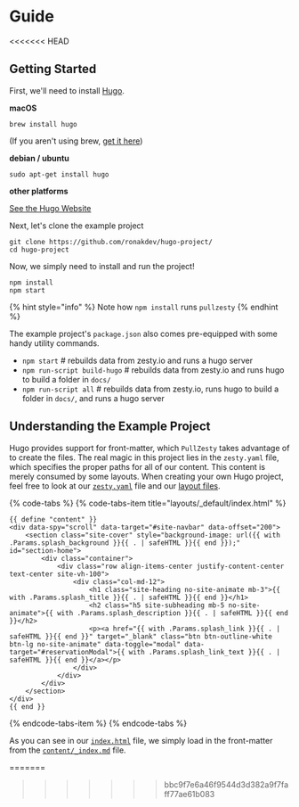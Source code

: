# Guide

&lt;&lt;&lt;&lt;&lt;&lt;&lt; HEAD

## Getting Started

First, we'll need to install [Hugo](https://gohugo.io).

**macOS**

```text
brew install hugo
```

\(If you aren't using brew, [get it here](https://brew.sh/)\)

**debian / ubuntu**

```text
sudo apt-get install hugo
```

**other platforms**

[See the Hugo Website](https://gohugo.io/getting-started/installing)

Next, let's clone the example project

```text
git clone https://github.com/ronakdev/hugo-project/
cd hugo-project
```

Now, we simply need to install and run the project!

```text
npm install
npm start
```

{% hint style="info" %}
Note how `npm install` runs `pullzesty`
{% endhint %}

The example project's `package.json` also comes pre-equipped with some handy utility commands.

* `npm start` \# rebuilds data from zesty.io and runs a hugo server
* `npm run-script build-hugo` \# rebuilds data from zesty.io and runs hugo to build a folder in `docs/`
* `npm run-script all` \# rebuilds data from zesty.io, runs hugo to build a folder in `docs/`, and runs a hugo server

## Understanding the Example Project

Hugo provides support for front-matter, which `PullZesty` takes advantage of to create the files. The real magic in this project lies in the `zesty.yaml` file, which specifies the proper paths for all of our content. This content is merely consumed by some layouts. When creating your own Hugo project, feel free to look at our [`zesty.yaml`](https://github.com/zesty-io/hugo-project/blob/master/zesty.yaml) file and our [layout files](https://github.com/zesty-io/hugo-project/tree/master/layouts).

{% code-tabs %}
{% code-tabs-item title="layouts/\_default/index.html" %}
```markup
{{ define "content" }}
<div data-spy="scroll" data-target="#site-navbar" data-offset="200">
    <section class="site-cover" style="background-image: url({{ with .Params.splash_background }}{{ . | safeHTML }}{{ end }});" id="section-home">
        <div class="container">
            <div class="row align-items-center justify-content-center text-center site-vh-100">
                <div class="col-md-12">
                    <h1 class="site-heading no-site-animate mb-3">{{ with .Params.splash_title }}{{ . | safeHTML }}{{ end }}</h1>
                    <h2 class="h5 site-subheading mb-5 no-site-animate">{{ with .Params.splash_description }}{{ . | safeHTML }}{{ end }}</h2>
                    <p><a href="{{ with .Params.splash_link }}{{ . | safeHTML }}{{ end }}" target="_blank" class="btn btn-outline-white btn-lg no-site-animate" data-toggle="modal" data-target="#reservationModal">{{ with .Params.splash_link_text }}{{ . | safeHTML }}{{ end }}</a></p>
                </div>
            </div>
        </div>
    </section>
</div>
{{ end }}
```
{% endcode-tabs-item %}
{% endcode-tabs %}

As you can see in our [`index.html`](https://github.com/zesty-io/hugo-project/blob/master/layouts/_default/index.html) file, we simply load in the front-matter from the [`content/_index.md`](https://github.com/zesty-io/hugo-project/blob/master/content/_index.md) file.

=======

> > > > > > > bbc9f7e6a46f9544d3d382a9f7faff77ae61b083


